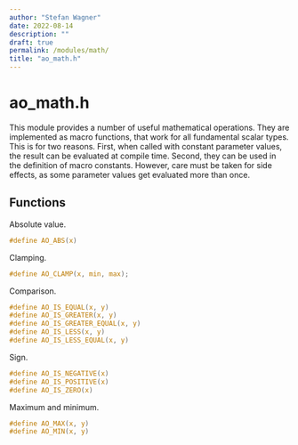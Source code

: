 ```yaml
---
author: "Stefan Wagner"
date: 2022-08-14
description: ""
draft: true
permalink: /modules/math/
title: "ao_math.h"
---
```


# ao_math.h

This module provides a number of useful mathematical operations. They are implemented as macro functions, that work for all fundamental scalar types. This is for two reasons. First, when called with constant parameter values, the result can be evaluated at compile time. Second, they can be used in the definition of macro constants. However, care must be taken for side effects, as some parameter values get evaluated more than once.

## Functions

Absolute value.

```c
#define AO_ABS(x)
```

Clamping.

```c
#define AO_CLAMP(x, min, max);
```

Comparison.

```c
#define AO_IS_EQUAL(x, y)
#define AO_IS_GREATER(x, y)
#define AO_IS_GREATER_EQUAL(x, y)
#define AO_IS_LESS(x, y)
#define AO_IS_LESS_EQUAL(x, y)
```

Sign.

```c
#define AO_IS_NEGATIVE(x)
#define AO_IS_POSITIVE(x)
#define AO_IS_ZERO(x)
```

Maximum and minimum.

```c
#define AO_MAX(x, y)
#define AO_MIN(x, y)
```
